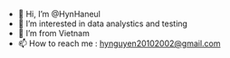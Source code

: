 - 👋 Hi, I’m @HynHaneul
- 👀 I’m interested in data analystics and testing 
- 🌱 I’m from Vietnam 
- 📫 How to reach me : hynguyen20102002@gmail.com

<!---
HynHaneul/HynHaneul is a ✨ special ✨ repository because its `README.md` (this file) appears on your GitHub profile.
You can click the Preview link to take a look at your changes.
--->
